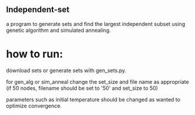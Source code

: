 ## Independent-set
a program to generate sets and find the largest independent subset using genetic algorithm and simulated annealing.
# how to run:
download sets or generate sets with gen_sets.py.

for gen_alg or sim_anneal change the set_size and file name as appropriate (if 50 nodes, filename should be set to '50' and set_size to 50)

parameters such as initial temperature should be changed as wanted to optimize convergence. 
